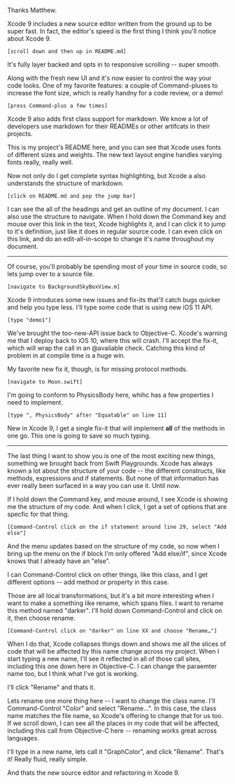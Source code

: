Thanks Matthew.

Xcode 9 includes a new source editor written from the ground up to be super fast. In fact, the editor's speed is the first thing I think you'll notice about Xcode 9.

    [scroll down and then up in README.md]

It's fully layer backed and opts in to responsive scrolling -- super smooth.

Along with the fresh new UI and it's now easier to control the way your code looks. One of my favorite features: a couple of Command-pluses to increase the font size, which is really handny for a code review, or a demo!

    [press Command-plus a few times]
    
Xcode 9 also adds first class support for markdown. We know a lot of developers use markdown for their READMEs or other artifcats in their projects.

This is my project's README here, and you can see that Xcode uses fonts of different sizes and weights. The new text layout engine handles varying fonts really, really well.
 
Now not only do I get complete syntax highlighting, but Xcode a also understands the structure of markdown.

    [click on README.md and pop the jump bar]
    
I can see the all of the headings and get an outline of my document. I can also use the structure to navigate. When I hold down the Command key and mouse over this link in the text, Xcode highlights it, and I can click it to jump to it's definition, just like it does in regular source code. I can even click on this link, and do an edit-all-in-scope to change it's name throughout my document.

----------------------------------------

Of course, you'll probably be spending most of your time in source code, so lets jump over to a source file.

    [navigate to BackgroundSkyBoxView.m]

Xcode 9 introduces some new issues and fix-its that'll catch bugs quicker and help you type less. I'll type some code that is using new iOS 11 API.

    [type "demo1"]
    
We've brought the too-new-API issue back to Objective-C. Xcode's warning me that I deploy back to iOS 10, where this will crash. I'll accept the fix-it, which will wrap the call in an @available check. Catching this kind of problem in at compile time is a huge win.
    
My favorite new fix it, though, is for missing protocol methods.

    [navigate to Moon.swift]
    
I'm going to conform to PhysicsBody here, whihc has a few properties I need to implement.
    
    [type ", PhysicsBody" after "Equatable" on line 11]
    
New in Xcode 9, I get a single fix-it that will implement **all** of the methods in one go. This one is going to save so much typing.

----------------------------------------

The last thing I want to show you is one of the most exciting new things, something we brought back from Swift Playgrounds. Xcode has always known a lot about the structure of your code -- the different constructs, like methods, expressions and if statements. But none of that information has ever really been surfaced in a way you can use it. Until now.

If I hold down the Command key, and mouse around, I see Xcode is showing me the structure of my code. And when I click, I get a set of options that are specfic for that thing.

    [Command-Control click on the if statement around line 29, select "Add else"]
    
And the menu updates based on the structure of my code, so now when I bring up the menu on the if block I'm only offered "Add else/if", since Xcode knows that I already have an "else".

I can Command-Control click on other things, like this class, and I get different options -- add method or property in this case.

Those are all local transformations, but it's a bit more interesting when I want to make a something like rename, which spans files. I want to rename this method named "darker". I'll hold down Command-Control and click on it, then choose rename.

    [Command-Control click on "darker" on line XX and choose "Rename…"]
    
When I do that, Xcode collapses things down and shows me all the slices of code that will be affected by this name change across my project. When I start typing a new name, I'll see it reflected in all of those call sites, including this one down here in Objective-C. I can change the paraemter name too, but I think what I've got is working.

I'll click "Rename" and thats it.

Lets rename one more thing here -- I want to change the class name. I'll Command-Control "Color" and select "Rename…". In this case, the class name matches the file name, so Xcode's offering to change that for us too. If we scroll down, I can see all the places in my code that will be affected, including this call from Objective-C here -- renaming works great across languages.

I'll type in a new name, lets call it "GraphColor", and click "Rename". That's it! Really fluid, really simple.

And thats the new source editor and refactoring in Xcode 9.
 
